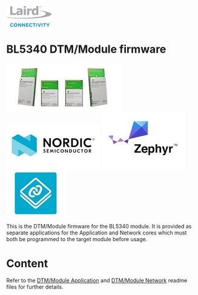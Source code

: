 [![Laird Connectivity](../../docs/images/Laird_Connectivity_Logo.jpg)](https://www.lairdconnect.com/)
# BL5340 DTM/Module firmware
[![BL5340](../../docs/images/BL5340.jpg)](https://www.lairdconnect.com/wireless-modules/bluetooth-modules/bluetooth-5-modules/bl5340-series-multi-core-bluetooth-52-802154-nfc-modules)
[![Nordic](../../docs/images/Nordic_Logo.jpg)](https://www.nordicsemi.com/Products/Low-power-short-range-wireless/nRF5340)
[![Zephyr](../../docs/images/Zephyr_Logo.jpg)](https://zephyrproject.org/)
[![NCS](../../docs/images/Ncs_Logo.jpg)](https://www.nordicsemi.com/Software-and-tools/Software/nRF-Connect-SDK)

This is the DTM/Module firmware for the BL5340 module. It is provided as separate applications for the Application and Network cores which must both be programmed to the target module before usage.

# Content

Refer to the [DTM/Module Application] and [DTM/Module Network] readme files for further details.

[DTM/Module Application]: dtm_module_application/README.md "BL5340 DTM/Module Application"
[DTM/Module Network]: dtm_module_network/README.md "BL5340 DTM/Module Network"
